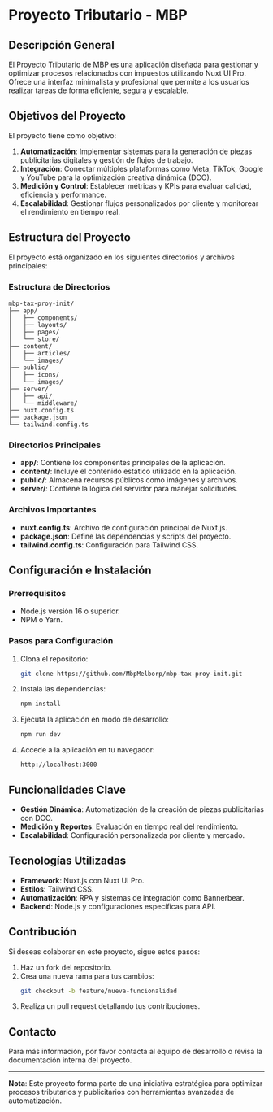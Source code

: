 # Proyecto Tributario - MBP

## Descripción General
El Proyecto Tributario de MBP es una aplicación diseñada para gestionar y optimizar procesos relacionados con impuestos utilizando Nuxt UI Pro. Ofrece una interfaz minimalista y profesional que permite a los usuarios realizar tareas de forma eficiente, segura y escalable.

## Objetivos del Proyecto
El proyecto tiene como objetivo:

1. **Automatización**: Implementar sistemas para la generación de piezas publicitarias digitales y gestión de flujos de trabajo.
2. **Integración**: Conectar múltiples plataformas como Meta, TikTok, Google y YouTube para la optimización creativa dinámica (DCO).
3. **Medición y Control**: Establecer métricas y KPIs para evaluar calidad, eficiencia y performance.
4. **Escalabilidad**: Gestionar flujos personalizados por cliente y monitorear el rendimiento en tiempo real.

## Estructura del Proyecto

El proyecto está organizado en los siguientes directorios y archivos principales:

### Estructura de Directorios
```plaintext
mbp-tax-proy-init/
├── app/
│   ├── components/
│   ├── layouts/
│   ├── pages/
│   └── store/
├── content/
│   ├── articles/
│   └── images/
├── public/
│   ├── icons/
│   └── images/
├── server/
│   ├── api/
│   └── middleware/
├── nuxt.config.ts
├── package.json
└── tailwind.config.ts
```

### Directorios Principales
- **app/**: Contiene los componentes principales de la aplicación.
- **content/**: Incluye el contenido estático utilizado en la aplicación.
- **public/**: Almacena recursos públicos como imágenes y archivos.
- **server/**: Contiene la lógica del servidor para manejar solicitudes.

### Archivos Importantes
- **nuxt.config.ts**: Archivo de configuración principal de Nuxt.js.
- **package.json**: Define las dependencias y scripts del proyecto.
- **tailwind.config.ts**: Configuración para Tailwind CSS.

## Configuración e Instalación

### Prerrequisitos
- Node.js versión 16 o superior.
- NPM o Yarn.

### Pasos para Configuración
1. Clona el repositorio:
   ```bash
   git clone https://github.com/MbpMelborp/mbp-tax-proy-init.git
   ```
2. Instala las dependencias:
   ```bash
   npm install
   ```
3. Ejecuta la aplicación en modo de desarrollo:
   ```bash
   npm run dev
   ```
4. Accede a la aplicación en tu navegador:
   ```
   http://localhost:3000
   ```

## Funcionalidades Clave
- **Gestión Dinámica**: Automatización de la creación de piezas publicitarias con DCO.
- **Medición y Reportes**: Evaluación en tiempo real del rendimiento.
- **Escalabilidad**: Configuración personalizada por cliente y mercado.

## Tecnologías Utilizadas
- **Framework**: Nuxt.js con Nuxt UI Pro.
- **Estilos**: Tailwind CSS.
- **Automatización**: RPA y sistemas de integración como Bannerbear.
- **Backend**: Node.js y configuraciones específicas para API.

## Contribución
Si deseas colaborar en este proyecto, sigue estos pasos:
1. Haz un fork del repositorio.
2. Crea una nueva rama para tus cambios:
   ```bash
   git checkout -b feature/nueva-funcionalidad
   ```
3. Realiza un pull request detallando tus contribuciones.

## Contacto
Para más información, por favor contacta al equipo de desarrollo o revisa la documentación interna del proyecto.

---
**Nota**: Este proyecto forma parte de una iniciativa estratégica para optimizar procesos tributarios y publicitarios con herramientas avanzadas de automatización.
